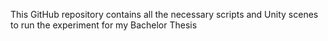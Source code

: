 This GitHub repository contains all the necessary scripts and Unity scenes to run the experiment for my Bachelor Thesis
